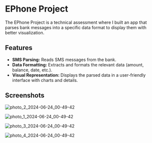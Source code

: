 # EPhone Project

The EPhone Project is a technical assessment where I built an app that parses bank messages into a specific data format to display them with better visualization.

## Features

- **SMS Parsing:** Reads SMS messages from the bank.
- **Data Formatting:** Extracts and formats the relevant data (amount, balance, date, etc.).
- **Visual Representation:** Displays the parsed data in a user-friendly interface with charts and details.

## Screenshots

![photo_2_2024-06-24_00-49-42](https://github.com/deadbeatnoble/EPhone-project/assets/121138831/19dbc24a-f032-4e48-9a46-df370a591a1d)

![photo_1_2024-06-24_00-49-42](https://github.com/deadbeatnoble/EPhone-project/assets/121138831/33bf465a-9962-47fa-9fd5-a02aca50111d)

![photo_3_2024-06-24_00-49-42](https://github.com/deadbeatnoble/EPhone-project/assets/121138831/7ed3fda3-5450-42a9-a69b-f63a880607af)

![photo_4_2024-06-24_00-49-42](https://github.com/deadbeatnoble/EPhone-project/assets/121138831/7ab9335e-c942-47a3-a2e0-105bd5475d04)
